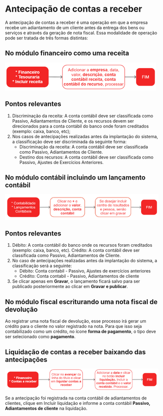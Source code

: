# Antecipação de contas a receber

A antecipação de contas a receber é uma operação em que a empresa recebe um adiantamento de um cliente antes da entrega dos bens ou serviços e através da geração de nota fiscal. Essa modalidade de operação pode ser tratada de três formas distintas:

## No módulo financeiro como uma receita

![Receita](../treasury/revenueOpCreate.png)

## Pontos relevantes

1. Discriminação da receita: A conta contábil deve ser classificada como Passivo, Adiantamentos de Cliente, e os recursos devem ser direcionados para a conta contábil do banco onde foram creditados (exemplo: caixa, banco, etc);
1. Nos casos de antecipações realizadas antes da implantação do sistema, a classificação deve ser discriminada da seguinte forma:
    * Discriminação da receita: A conta contábil deve ser classificada como Passivo, Adiantamentos de Cliente.
    * Destino dos recursos: A conta contábil deve ser classificada como Passivo, Ajustes de Exercícios Anteriores.


## No módulo contábil incluindo um lançamento contábil

![Lançamento contábil](../../accounting/journalEntryOpCreate.png)

## Pontos relevantes

1. Débito: A conta contábil do banco onde os recursos foram creditados (exemplo: caixa, banco, etc).
Crédito: A conta contábil deve ser classificada como Passivo, Adiantamentos de Cliente.
1. No caso de antecipações realizadas antes da implantação do sistema, a classificação será a seguinte:
    * Débito: Conta contabil - Passivo, Ajustes de exercícios anteriores
    * Crédito: Conta contabil - Passivo, Adiantamentos de cliente
1. Se clicar apenas em **Gravar**, o lançamento ficará salvo para ser publicado posteriormente ao clicar em **Gravar e publicar**.


## No módulo fiscal escriturando uma nota fiscal de devolução

Ao registrar uma nota fiscal de devolução, esse processo irá gerar um crédito para o cliente no valor registrado na nota. Para que isso seja contabilizado como um crédito, no ícone **forma de pagamento**, o tipo deve ser selecionado como **pagamento**.


## Liquidação de contas a receber baixando das antecipações

![Liquidação de antecipada](../receivable/receivableOpSettle.png)

Se a antecipação foi registrada na conta contábil de adiantamentos de clientes, clique em Incluir liquidação e informe a conta contábil **Passivo, Adiantamentos de cliente** na liquidação.